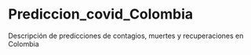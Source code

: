# Prediccion_covid_Colombia
Descripción de predicciones de contagios, muertes y recuperaciones en Colombia
